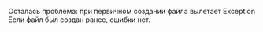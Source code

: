 Осталась проблема: при первичном создании файла вылетает Exception
Если файл был создан ранее, ошибки нет.
